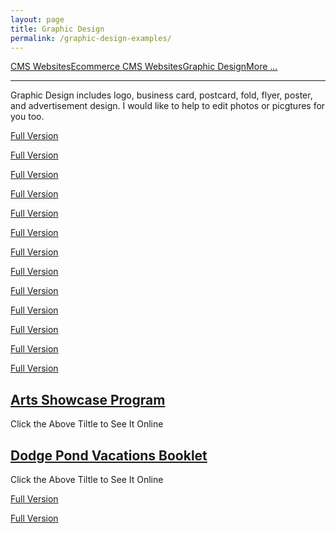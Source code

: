```yaml
---
layout: page
title: Graphic Design
permalink: /graphic-design-examples/
---
```


<div class="submenuright">
   <p><a href="/regular-website-examples/">CMS Websites</a><a href="/ecommerce-website-examples/">Ecommerce CMS Websites</a><a href="/graphic-design-examples/">Graphic Design</a><a href="/more-examples/">More ...</a></p>
</div>

<div class="submenurighthr">
   <hr>
</div>

<div class="gridlayoutthird">
    <p>Graphic Design includes logo, business card, postcard, fold, flyer, poster, and advertisement design. I would like to help to edit photos or picgtures for you too. </p>
</div>

<div class="gridlayoutsecond">
   <div class="containerfixed2">
      <div class="row"> 
         <div class="col-md-3 col-lg-3">
            <div class="center-cropped col-lg-12" id="graphicdesign11">
               <p><a href="/images/rabbitYear2023.jpg" target="_blank">Full Version</a></p>
            </div>    
         </div>
         <div class="col-md-3 col-lg-3">
            <div class="center-cropped col-lg-12" id="graphicdesign12">
               <p><a href="/images/tigerYearCard2022.jpg" target="_blank">Full Version</a></p>     
            </div>
         </div>       
         <div class="col-md-3 col-lg-3">
            <div class="center-cropped col-lg-12" id="graphicdesign13">
               <p><a href="/images/2021cowYear.jpg" target="_blank">Full Version</a></p>     
            </div>
         </div>
         <div class="col-md-3 col-lg-3">
            <div class="center-cropped col-lg-12" id="graphicdesign14">
               <p><a href="/images/ChristmasCardBlueWebNodes.jpg" target="_blank">Full Version</a></p>     
            </div>
         </div>
      </div>
   </div>
</div>

<div class="gridlayoutfirst">
   <div class="containerfixed2">
      <div class="row"> 
         <div class="col-md-6 col-lg-6">
            <div class="center-cropped col-lg-12" id="graphicdesign31">
               <p><a href="/images/autismWalkBanner.jpg" target="_blank">Full Version</a></p>     
            </div>
         </div>
         <div class="col-md-6 col-lg-6">
            <div class="center-cropped col-lg-12" id="graphicdesign32">
               <p><a href="/images/roseWoman1.jpg" target="_blank">Full Version</a></p>     
            </div>
         </div>       
      </div>
   </div>
</div>

<div class="gridlayoutsecond">
   <div class="containerfixed2">
      <div class="row"> 
         <div class="col-md-3 col-lg-3">
            <div class="center-cropped col-lg-12" id="graphicdesign21">
               <p><a href="/images/autismWalkLogo2022.jpg" target="_blank">Full Version</a></p>     
            </div>
         </div>
         <div class="col-md-3 col-lg-3">
            <div class="center-cropped col-lg-12" id="graphicdesign22">
               <p><a href="/images/AWBookLogo.jpg" target="_blank">Full Version</a></p>     
            </div>
         </div>       
         <div class="col-md-3 col-lg-3">
            <div class="center-cropped col-lg-12" id="graphicdesign23">
               <p><a href="/images/AWCircusLogo.jpg" target="_blank">Full Version</a></p>     
            </div>
         </div>
         <div class="col-md-3 col-lg-3">
            <div class="center-cropped col-lg-12" id="graphicdesign24">
               <p><a href="/images/AWDisnepLogo.jpg" target="_blank">Full Version</a></p>     
            </div>
         </div>
      </div>
   </div>
</div>

<div class="gridlayoutfirst">
   <div class="containerfixed2">
      <div class="row"> 
         <div class="col-md-4 col-lg-4">
            <div class="center-cropped col-lg-12" id="graphicdesign41">
               <p><a href="/images/artsShow2017Flyer8.5x11.jpg" target="_blank">Full Version</a></p>     
            </div>
         </div>
         <div class="col-md-4 col-lg-4">
            <div class="center-cropped col-lg-12" id="graphicdesign42">
               <p><a href="/images/childrenCareManagementFlyer2022.jpg" target="_blank">Full Version</a></p>     
            </div>
         </div>       
         <div class="col-md-4 col-lg-4">
            <div class="center-cropped col-lg-12" id="graphicdesign43">
               <p><a href="/images/CPSflyer2018.jpg" target="_blank">Full Version</a></p>     
            </div>
         </div>       
      </div>
   </div>
</div>

<div class="gridlayoutsecond">
   <div class="containerfixed2">
      <div class="row"> 
         <div class="col-md-6 col-lg-6">
            <div class="col-lg-12" id="graphicdesign51">
               <h2><a href="/files/artsShowProgram2019.pdf" target="_blank">Arts Showcase Program</a></h2>  
               <p>Click the Above Tiltle to See It Online</p>   
            </div>
         </div>
         <div class="col-md-6 col-lg-6">
            <div class="col-lg-12" id="graphicdesign52">
               <h2><a href="/files/dpBooklet2019.pdf" target="_blank">Dodge Pond Vacations Booklet</a></h2>     
               <p>Click the Above Tiltle to See It Online</p>   
            </div>
         </div>       
      </div>
   </div>
</div>

<div class="gridlayoutfirst">
   <div class="containerfixed2">
      <div class="row"> 
         <div class="col-md-6 col-lg-6">
            <div class="center-cropped col-lg-12" id="graphicdesign61">
               <p><a href="/images/bridgesBrochure2022.jpg" target="_blank">Full Version</a></p>     
            </div>
         </div>
         <div class="col-md-6 col-lg-6">
            <div class="center-cropped col-lg-12" id="graphicdesign62">
               <p><a href="/images/bridgesBrochure2022-2.jpg" target="_blank">Full Version</a></p>     
            </div>
         </div>       
      </div>
   </div>
</div>
